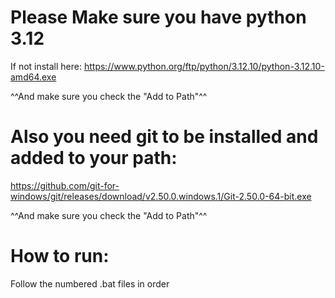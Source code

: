 # Please Make sure you have python 3.12
If not install here:
https://www.python.org/ftp/python/3.12.10/python-3.12.10-amd64.exe

^^And make sure you check the "Add to Path"^^

# Also you need git to be installed and added to your path:
https://github.com/git-for-windows/git/releases/download/v2.50.0.windows.1/Git-2.50.0-64-bit.exe

^^And make sure you check the "Add to Path"^^

# How to run:
Follow the numbered .bat files in order
